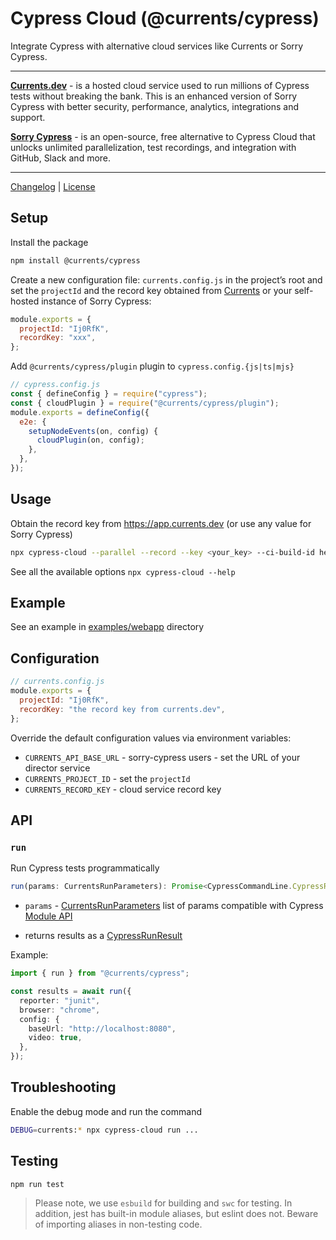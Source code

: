 # Cypress Cloud (@currents/cypress)

Integrate Cypress with alternative cloud services like Currents or Sorry Cypress.

---

**[Currents.dev](https://currents.dev/?utm_source=cy2)** - is a hosted cloud service used to run millions of Cypress tests without breaking the bank. This is an enhanced version of Sorry Cypress with better security, performance, analytics, integrations and support.

**[Sorry Cypress](https://sorry-cypress.dev/?utm_source=cy2)** - is an open-source, free alternative to Cypress Cloud that unlocks unlimited parallelization, test recordings, and integration with GitHub, Slack and more.

---

[Changelog](./CHANGELOG.md) | [License](./LICENSE)

## Setup

Install the package

```sh
npm install @currents/cypress
```

Create a new configuration file: `currents.config.js` in the project’s root and set the `projectId` and the record key obtained from [Currents](https://app.currents.dev) or your self-hosted instance of Sorry Cypress:

```js
module.exports = {
  projectId: "Ij0RfK",
  recordKey: "xxx",
};
```

Add `@currents/cypress/plugin` plugin to `cypress.config.{js|ts|mjs}`

```js
// cypress.config.js
const { defineConfig } = require("cypress");
const { cloudPlugin } = require("@currents/cypress/plugin");
module.exports = defineConfig({
  e2e: {
    setupNodeEvents(on, config) {
      cloudPlugin(on, config);
    },
  },
});
```

## Usage

Obtain the record key from https://app.currents.dev (or use any value for Sorry Cypress)

```sh
npx cypress-cloud --parallel --record --key <your_key> --ci-build-id hello-cypress-cloud
```

See all the available options `npx cypress-cloud --help`

## Example

See an example in [examples/webapp](./example/webapp) directory

## Configuration

```js
// currents.config.js
module.exports = {
  projectId: "Ij0RfK",
  recordKey: "the record key from currents.dev",
};
```

Override the default configuration values via environment variables:

- `CURRENTS_API_BASE_URL` - sorry-cypress users - set the URL of your director service
- `CURRENTS_PROJECT_ID` - set the `projectId`
- `CURRENTS_RECORD_KEY` - cloud service record key

## API

### `run`

Run Cypress tests programmatically

```ts
run(params: CurrentsRunParameters): Promise<CypressCommandLine.CypressRunResult | CypressCommandLine.CypressFailedRunResult>
```

- `params` - [CurrentsRunParameters](./packages/cypress-cloud/types.ts#L123) list of params compatible with Cypress [Module API](https://docs.cypress.io/guides/guides/module-api)

- returns results as a [CypressRunResult](https://github.com/cypress-io/cypress/blob/19e091d0bc2d1f4e6a6e62d2f81ea6a2f60d531a/cli/types/cypress-npm-api.d.ts#L277)

Example:

```ts
import { run } from "@currents/cypress";

const results = await run({
  reporter: "junit",
  browser: "chrome",
  config: {
    baseUrl: "http://localhost:8080",
    video: true,
  },
});
```

## Troubleshooting

Enable the debug mode and run the command

```sh
DEBUG=currents:* npx cypress-cloud run ...
```

## Testing

```sh
npm run test
```

> Please note, we use `esbuild` for building and `swc` for testing. In addition, jest has built-in module aliases, but eslint does not. Beware of importing aliases in non-testing code.
